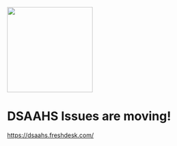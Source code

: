 <img onclick="window.location('https://dsaahs-vault.web.app/')" src="https://i.ibb.co/zGMJ67g/redissues.png" width=200>

# DSAAHS Issues are moving!
https://dsaahs.freshdesk.com/

